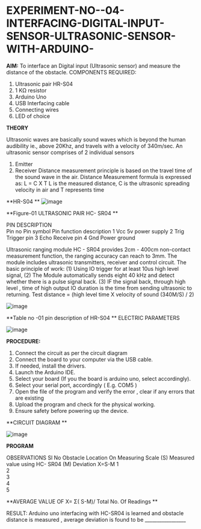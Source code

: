 # EXPERIMENT-NO--04-INTERFACING-DIGITAL-INPUT-SENSOR-ULTRASONIC-SENSOR-WITH-ARDUINO-


**AIM:**  To interface an Digital input (Ultrasonic sensor) and measure the distance of the obstacle.
COMPONENTS REQUIRED:
1.	Ultrasonic pair  HR-S04
2.	1 KΩ resistor 
3.	Arduino Uno 
4.	USB Interfacing cable 
5.	Connecting wires 
6.	LED of choice 


**THEORY**

Ultrasonic waves are basically sound waves which is beyond the human audibility ie., above 20Khz, and travels with a velocity of 340m/sec.
An ultrasonic sensor comprises of 2 individual sensors
 1. Emitter 
2. Receiver
Distance measurement principle is based on the travel time of the sound wave in the air. Distance Measurement formula is expressed as:
 L = C X T
L is the measured distance, 
 C is the ultrasonic spreading velocity in air and
 T represents time




**HR-S04
**
![image](https://user-images.githubusercontent.com/36288975/163532103-2f2c4a10-e2be-416b-8dc1-71bb4351a2f8.png)

**Figure-01 ULTRASONIC PAIR HC- SR04
**



PIN DESCRIPTION  
Pin no 	Pin symbol	Pin function description 
1	Vcc	5v power supply
2	Trig 	Trigger pin 
3	Echo 	Receive pin 
4	Gnd 	Power ground

Ultrasonic ranging module HC - SR04 provides 2cm - 400cm non-contact measurement function, the ranging accuracy can reach to 3mm. The module includes ultrasonic transmitters, receiver and control circuit. The basic principle of work:
(1) Using IO trigger for at least 10us high level signal,
(2) The Module automatically sends eight 40 kHz and detect whether there is a pulse signal back.
(3) IF the signal back, through high level , time of high output IO duration is the time from sending ultrasonic to returning.
Test distance = (high level time X velocity of sound (340M/S) / 2)






![image](https://user-images.githubusercontent.com/36288975/163531726-7d3880a5-a1c9-40d7-8c76-5ff72699d6fc.png)

**Table no -01 pin description of HR-S04
**
ELECTRIC PARAMETERS


![image](https://user-images.githubusercontent.com/36288975/163531640-7c4f6e7d-fdc2-4624-8dae-ad3de9bd36b6.png)
 


**PROCEDURE:**
1.	Connect the circuit as per the circuit diagram 
2.	Connect the board to your computer via the USB cable.
3.	If needed, install the drivers.
4.	Launch the Arduino IDE.
5.	Select your board (If you the board is arduino uno, select accordingly).
6.	Select your serial port, accordingly ( E.g. COM5 )
7.	Open the file of the program  and verify the error , clear if any errors that are existing 
8.	Upload the program and check for the physical working. 
9.	Ensure safety before powering up the device.


**CIRCUIT DIAGRAM 
** 

![image](https://user-images.githubusercontent.com/36288975/163531582-305baaa0-cd55-4b35-a6b9-7a40f95e9374.png)




**PROGRAM**
 

OBSERVATIONS
Sl No 	Obstacle Location On Measuring Scale  (S)	Measured value using HC- SR04 (M)	Deviation 
X=S-M
1			
2			
3			
4			
5			

**AVERAGE VALUE OF  X= Σ( S-M)/ Total No. Of Readings **
	
RESULT:  Arduino uno interfacing with HC-SR04	 is learned and obstacle distance is measured , average deviation is found to be _________________






